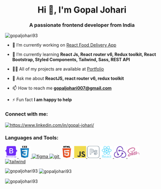 <h1 align="center">Hi 👋, I'm Gopal Johari</h1>
<h3 align="center">A passionate frontend developer from India</h3>

<p align="left"> <img src="https://komarev.com/ghpvc/?username=gopaljohari93&label=Profile%20views&color=0e75b6&style=flat" alt="gopaljohari93" /> </p>

- 🔭 I’m currently working on [React Food Delivery App](https://food-orders-app.netlify.app/)

- 🌱 I’m currently learning **React Js, React router v6, Redux toolkit, React Bootstrap, Styled Components, Tailwind, Sass, REST API**

- 👨‍💻 All of my projects are available at [Portfolio](https://gopaljohari.netlify.app/)

- 💬 Ask me about **ReactJS, react router v6, redux toolkit**

- 📫 How to reach me **gopaljohari007@gmail.com**

- ⚡ Fun fact **I am happy to help**

<h3 align="left">Connect with me:</h3>
<p align="left">
<a href="https://linkedin.com/in/https://www.linkedin.com/in/gopal-johari/" target="blank"><img align="center" src="https://raw.githubusercontent.com/rahuldkjain/github-profile-readme-generator/master/src/images/icons/Social/linked-in-alt.svg" alt="https://www.linkedin.com/in/gopal-johari/" height="30" width="40" /></a>
</p>

<h3 align="left">Languages and Tools:</h3>
<p align="left"> <a href="https://getbootstrap.com" target="_blank" rel="noreferrer"> <img src="https://raw.githubusercontent.com/devicons/devicon/master/icons/bootstrap/bootstrap-plain-wordmark.svg" alt="bootstrap" width="40" height="40"/> </a> <a href="https://www.w3schools.com/css/" target="_blank" rel="noreferrer"> <img src="https://raw.githubusercontent.com/devicons/devicon/master/icons/css3/css3-original-wordmark.svg" alt="css3" width="40" height="40"/> </a> <a href="https://www.figma.com/" target="_blank" rel="noreferrer"> <img src="https://www.vectorlogo.zone/logos/figma/figma-icon.svg" alt="figma" width="40" height="40"/> </a> <a href="https://git-scm.com/" target="_blank" rel="noreferrer"> <img src="https://www.vectorlogo.zone/logos/git-scm/git-scm-icon.svg" alt="git" width="40" height="40"/> </a> <a href="https://www.w3.org/html/" target="_blank" rel="noreferrer"> <img src="https://raw.githubusercontent.com/devicons/devicon/master/icons/html5/html5-original-wordmark.svg" alt="html5" width="40" height="40"/> </a> <a href="https://developer.mozilla.org/en-US/docs/Web/JavaScript" target="_blank" rel="noreferrer"> <img src="https://raw.githubusercontent.com/devicons/devicon/master/icons/javascript/javascript-original.svg" alt="javascript" width="40" height="40"/> </a> <a href="https://www.photoshop.com/en" target="_blank" rel="noreferrer"> <img src="https://raw.githubusercontent.com/devicons/devicon/master/icons/photoshop/photoshop-line.svg" alt="photoshop" width="40" height="40"/> </a> <a href="https://reactjs.org/" target="_blank" rel="noreferrer"> <img src="https://raw.githubusercontent.com/devicons/devicon/master/icons/react/react-original-wordmark.svg" alt="react" width="40" height="40"/> </a> <a href="https://redux.js.org" target="_blank" rel="noreferrer"> <img src="https://raw.githubusercontent.com/devicons/devicon/master/icons/redux/redux-original.svg" alt="redux" width="40" height="40"/> </a> <a href="https://sass-lang.com" target="_blank" rel="noreferrer"> <img src="https://raw.githubusercontent.com/devicons/devicon/master/icons/sass/sass-original.svg" alt="sass" width="40" height="40"/> </a> <a href="https://tailwindcss.com/" target="_blank" rel="noreferrer"> <img src="https://www.vectorlogo.zone/logos/tailwindcss/tailwindcss-icon.svg" alt="tailwind" width="40" height="40"/> </a> </p>

<p><img align="left" src="https://github-readme-stats.vercel.app/api/top-langs?username=gopaljohari93&show_icons=true&locale=en&layout=compact" alt="gopaljohari93" /></p>

<p>&nbsp;<img align="center" src="https://github-readme-stats.vercel.app/api?username=gopaljohari93&show_icons=true&locale=en" alt="gopaljohari93" /></p>

<p><img align="center" src="https://github-readme-streak-stats.herokuapp.com/?user=gopaljohari93&" alt="gopaljohari93" /></p>
